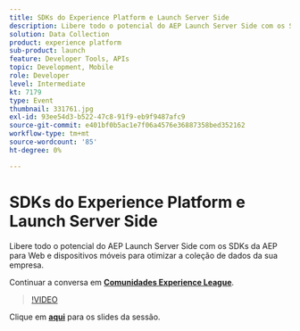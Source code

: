 ```yaml
---
title: SDKs do Experience Platform e Launch Server Side
description: Libere todo o potencial do AEP Launch Server Side com os SDKs da AEP para Web e dispositivos móveis para otimizar a coleção de dados da sua empresa. Esta sessão foi entregue como parte do evento Conteúdo do Adobe Developers Live.
solution: Data Collection
product: experience platform
sub-product: launch
feature: Developer Tools, APIs
topic: Development, Mobile
role: Developer
level: Intermediate
kt: 7179
type: Event
thumbnail: 331761.jpg
exl-id: 93ee54d3-b522-47c8-91f9-eb9f9487afc9
source-git-commit: e401bf0b5ac1e7f06a4576e36887358bed352162
workflow-type: tm+mt
source-wordcount: '85'
ht-degree: 0%

---
```


# SDKs do Experience Platform e Launch Server Side

Libere todo o potencial do AEP Launch Server Side com os SDKs da AEP para Web e dispositivos móveis para otimizar a coleção de dados da sua empresa.

Continuar a conversa em **[Comunidades Experience League](https://adobe.ly/36Yd3v6)**.

>[!VIDEO](https://video.tv.adobe.com/v/331761/?quality=12&learn=on&hidetitle=true)

Clique em **[aqui](/help/adobe-developers-live/assets/experience-platform-sdk-launch.pdf)** para os slides da sessão.
